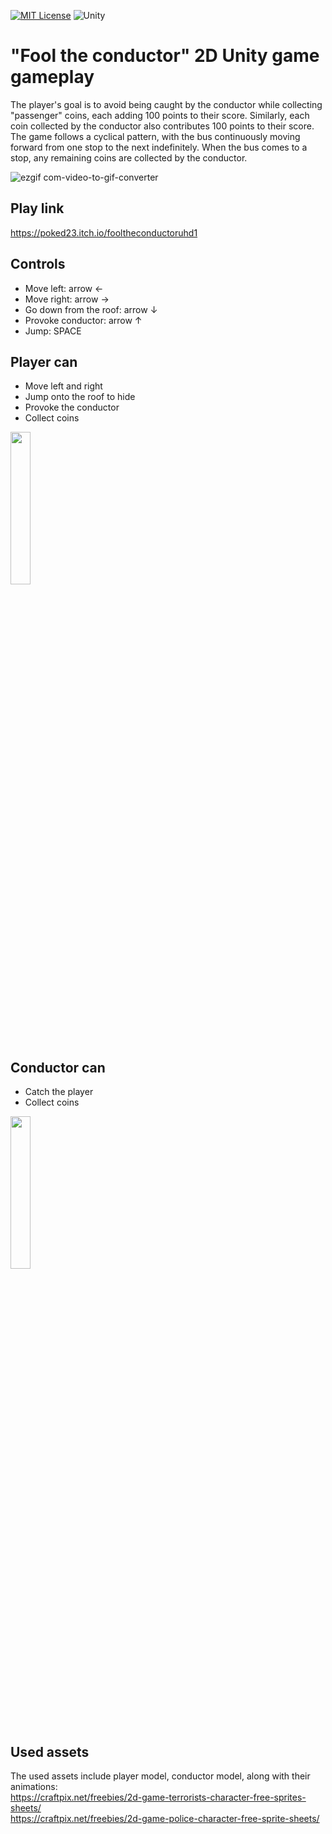 
[![MIT License](https://img.shields.io/badge/License-MIT-green.svg)](https://choosealicense.com/licenses/mit/)
![Unity](https://img.shields.io/badge/unity-%23000000.svg?style=for-the-badge&logo=unity&logoColor=white)


# "Fool the conductor" 2D Unity game gameplay

The player's goal is to avoid being caught by the conductor while collecting "passenger" coins, each adding 100 points to their score. Similarly, each coin collected by the conductor also contributes 100 points to their score. The game follows a cyclical pattern, with the bus continuously moving forward from one stop to the next indefinitely. When the bus comes to a stop, any remaining coins are collected by the conductor.




![ezgif com-video-to-gif-converter](https://github.com/xshevtsov/unity_2d_game/assets/79197893/c4e98bad-e576-4cff-9fd1-f58964669e55)


## Play link
https://poked23.itch.io/fooltheconductoruhd1


## Controls
- Move left: arrow &#8592;
- Move right: arrow &#8594;
- Go down from the roof: arrow &#8595;
- Provoke conductor: arrow &#8593;
- Jump: SPACE



## Player can

- Move left and right
- Jump onto the roof to hide
- Provoke the conductor
- Collect coins

<img src="https://github.com/xshevtsov/unity_2d_game/assets/79197893/4f968c12-73a3-4b39-a7f7-70d24d02a73b" width=25% height=25%>


## Conductor can

- Catch the player
- Collect coins

<img src="https://github.com/xshevtsov/unity_2d_game/assets/79197893/3c30c779-ad7a-41bc-880e-d66036afa4db" width=25% height=25%>



## Used assets

The used assets include player model, conductor model, along with their animations: <br>
https://craftpix.net/freebies/2d-game-terrorists-character-free-sprites-sheets/ <br>
https://craftpix.net/freebies/2d-game-police-character-free-sprite-sheets/
